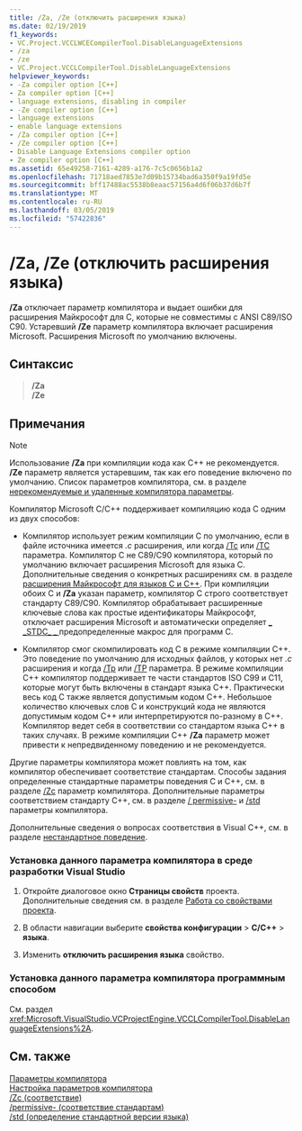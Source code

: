 ```yaml
---
title: /Za, /Ze (отключить расширения языка)
ms.date: 02/19/2019
f1_keywords:
- VC.Project.VCCLWCECompilerTool.DisableLanguageExtensions
- /za
- /ze
- VC.Project.VCCLCompilerTool.DisableLanguageExtensions
helpviewer_keywords:
- -Za compiler option [C++]
- Za compiler option [C++]
- language extensions, disabling in compiler
- -Ze compiler option [C++]
- language extensions
- enable language extensions
- /Za compiler option [C++]
- /Ze compiler option [C++]
- Disable Language Extensions compiler option
- Ze compiler option [C++]
ms.assetid: 65e49258-7161-4289-a176-7c5c0656b1a2
ms.openlocfilehash: 71718aed7853e7d09b15734bad6a350f9a19fd5e
ms.sourcegitcommit: bff17488ac5538b8eaac57156a4d6f06b37d6b7f
ms.translationtype: MT
ms.contentlocale: ru-RU
ms.lasthandoff: 03/05/2019
ms.locfileid: "57422836"
---
```

# <a name="za-ze-disable-language-extensions"></a>/Za, /Ze (отключить расширения языка)

**/Za** отключает параметр компилятора и выдает ошибки для расширения Майкрософт для C, которые не совместимы с ANSI C89/ISO C90. Устаревший **/Ze** параметр компилятора включает расширения Microsoft. Расширения Microsoft по умолчанию включены.

## <a name="syntax"></a>Синтаксис

> **/Za**<br/>
> **/Ze**

## <a name="remarks"></a>Примечания

> [!NOTE]
> Использование **/Za** при компиляции кода как C++ не рекомендуется. **/Ze** параметр является устаревшим, так как его поведение включено по умолчанию. Список параметров компилятора, см. в разделе [нерекомендуемые и удаленные компилятора параметры](compiler-options-listed-by-category.md#deprecated-and-removed-compiler-options).

Компилятор Microsoft C/C++ поддерживает компиляцию кода C одним из двух способов:

- Компилятор использует режим компиляции C по умолчанию, если в файле источника имеется *.c* расширения, или когда [/Tc](tc-tp-tc-tp-specify-source-file-type.md) или [/TC](tc-tp-tc-tp-specify-source-file-type.md) параметра. Компилятор C не C89/C90 компилятора, который по умолчанию включает расширения Microsoft для языка C. Дополнительные сведения о конкретных расширениях см. в разделе [расширения Майкрософт для языков C и C++](microsoft-extensions-to-c-and-cpp.md). При компиляции обоих C и **/Za** указан параметр, компилятор C строго соответствует стандарту C89/C90. Компилятор обрабатывает расширенные ключевые слова как простые идентификаторы Майкрософт, отключает расширения Microsoft и автоматически определяет [ \_ \_STDC\_ \_ ](../../preprocessor/predefined-macros.md) предопределенные макрос для программ C.

- Компилятор смог скомпилировать код C в режиме компиляции C++. Это поведение по умолчанию для исходных файлов, у которых нет *.c* расширения и когда [/Tp](tc-tp-tc-tp-specify-source-file-type.md) или [/TP](tc-tp-tc-tp-specify-source-file-type.md) параметра. В режиме компиляции C++ компилятор поддерживает те части стандартов ISO C99 и C11, которые могут быть включены в стандарт языка C++. Практически весь код C также является допустимым кодом C++. Небольшое количество ключевых слов C и конструкций кода не являются допустимым кодом C++ или интерпретируются по-разному в C++. Компилятор ведет себя в соответствии со стандартом языка C++ в таких случаях. В режиме компиляции C++ **/Za** параметр может привести к непредвиденному поведению и не рекомендуется.

Другие параметры компилятора может повлиять на том, как компилятор обеспечивает соответствие стандартам. Способы задания определенные стандартные параметры поведения C и C++, см. в разделе [/Zc](zc-conformance.md) параметр компилятора. Дополнительные параметры соответствием стандарту C++, см. в разделе [/ permissive-](permissive-standards-conformance.md) и [/std](std-specify-language-standard-version.md) параметры компилятора.

Дополнительные сведения о вопросах соответствия в Visual C++, см. в разделе [нестандартное поведение](../../cpp/nonstandard-behavior.md).

### <a name="to-set-this-compiler-option-in-the-visual-studio-development-environment"></a>Установка данного параметра компилятора в среде разработки Visual Studio

1. Откройте диалоговое окно **Страницы свойств** проекта. Дополнительные сведения см. в разделе [Работа со свойствами проекта](../../ide/working-with-project-properties.md).

1. В области навигации выберите **свойства конфигурации** > **C/C++** > **языка**.

1. Изменить **отключить расширения языка** свойство.

### <a name="to-set-this-compiler-option-programmatically"></a>Установка данного параметра компилятора программным способом

См. раздел <xref:Microsoft.VisualStudio.VCProjectEngine.VCCLCompilerTool.DisableLanguageExtensions%2A>.

## <a name="see-also"></a>См. также

[Параметры компилятора](compiler-options.md)<br/>
[Настройка параметров компилятора](setting-compiler-options.md)<br/>
[/Zc (соответствие)](zc-conformance.md)<br/>
[/permissive- (соответствие стандартам)](permissive-standards-conformance.md)<br/>
[/std (определение стандартной версии языка)](std-specify-language-standard-version.md)<br/>
